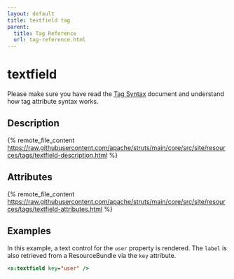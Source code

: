 ```yaml
---
layout: default
title: textfield tag
parent:
  title: Tag Reference
  url: tag-reference.html
---
```


# textfield

Please make sure you have read the [Tag Syntax](tag-syntax) document and understand how tag attribute syntax works.

## Description

{% remote_file_content https://raw.githubusercontent.com/apache/struts/main/core/src/site/resources/tags/textfield-description.html %}

## Attributes

{% remote_file_content https://raw.githubusercontent.com/apache/struts/main/core/src/site/resources/tags/textfield-attributes.html %}

## Examples

In this example, a text control for the `user` property is rendered. The `label` is also retrieved from a ResourceBundle 
via the `key` attribute.

```jsp
<s:textfield key="user" />
```
